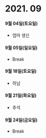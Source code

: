 # 2021. 09

#### 9월 04일(토요일)

- 엄마 생신

#### 9월 05일(일요일)

- Break

#### 9월 18일(토요일)

- 하남

#### 9월 21일(화요일)

- 추석

#### 9월 24일(금요일)

- Break
